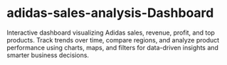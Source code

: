 # adidas-sales-analysis-Dashboard
Interactive dashboard visualizing Adidas sales, revenue, profit, and top products. Track trends over time, compare regions, and analyze product performance using charts, maps, and filters for data-driven insights and smarter business decisions.
